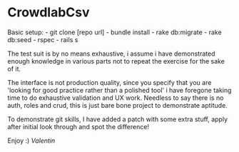 # CrowdlabCsv

Basic setup:
    - git clone [repo url]
    - bundle install
    - rake db:migrate
    - rake db:seed
    - rspec
    - rails s

The test suit is by no means exhaustive, i assume i have demonstrated enough knowledge in various parts not to repeat the exercise for the sake of it.

The interface is not production quality, since you specify that you are 'looking for good practice rather than a polished tool' i have foregone taking time to do exhaustive validation and UX work. Needless to say there is no auth, roles and crud, this is just bare bone project to demonstrate aptitude.

To demonstrate git skills, I have added a patch with some extra stuff, apply after initial look through and spot the difference!


Enjoy :)
*Valentin*
